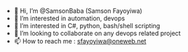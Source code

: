 - 👋 Hi, I’m @SamsonBaba (Samson Fayoyiwa)
- 👀 I’m interested in automation, devops 
- 🌱 I’m interested in C#, python, bash/shell scripting 
- 💞️ I’m looking to collaborate on any devops related project
- 📫 How to reach me : sfayoyiwa@oneweb.net

<!---
SamsonBaba/SamsonBaba is a ✨ special ✨ repository because its `README.md` (this file) appears on your GitHub profile.
You can click the Preview link to take a look at your changes.
--->
